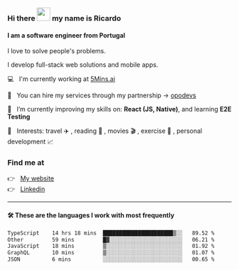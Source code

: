 ### Hi there <img src="https://raw.githubusercontent.com/iampavangandhi/iampavangandhi/master/gifs/Hi.gif" width="30"> my name is Ricardo
#### I am a software engineer from Portugal
I love to solve people's problems.

I develop full-stack web solutions and mobile apps.

💻  &nbsp; I'm currently working at <a href="https://5mins.ai/">5Mins.ai</a>

💼  &nbsp; You can hire my services through my partnership -> <a href="https://github.com/opodevs">opodevs</a>

🌱 &nbsp; I’m currently improving my skills on: **React (JS, Native)**, and learning **E2E Testing**

💙 &nbsp; Interests: travel ✈️ , reading 📖 , movies 🎬 , exercise 🏃 , personal development 📈

### Find me at

<p align="left">
  👉  &nbsp;
  <a href="https://ricardopbarbosa.com" target="_blank">
    My website
  </a>
  <br/>
  👉 &nbsp;
  <a href="https://www.linkedin.com/in/ricardopbarbosa" target="_blank">
    Linkedin
  </a>
</p>

<hr />

#### 🛠 These are the languages I work with most frequently
<!--START_SECTION:waka-->

```txt
TypeScript    14 hrs 18 mins  ██████████████████████▒░░   89.52 %
Other         59 mins         █▓░░░░░░░░░░░░░░░░░░░░░░░   06.21 %
JavaScript    18 mins         ▒░░░░░░░░░░░░░░░░░░░░░░░░   01.92 %
GraphQL       10 mins         ▒░░░░░░░░░░░░░░░░░░░░░░░░   01.07 %
JSON          6 mins          ░░░░░░░░░░░░░░░░░░░░░░░░░   00.65 %
```

<!--END_SECTION:waka-->
